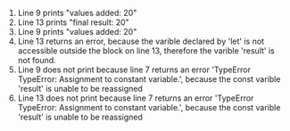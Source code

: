 1. Line 9 prints "values added:  20"
2. Line 13 prints "final result:  20"
3. Line 9 prints "values added:  20"
4. Line 13 returns an error, because the varible declared by 'let' is not accessible outside the block on line 13, therefore the varible 'result' is not found. 
5. Line 9 does not print because line 7 returns an error 'TypeError TypeError: Assignment to constant variable.', because the const varible 'result' is unable to be reassigned
6. Line 13 does not print because line 7 returns an error 'TypeError TypeError: Assignment to constant variable.', because the const varible 'result' is unable to be reassigned